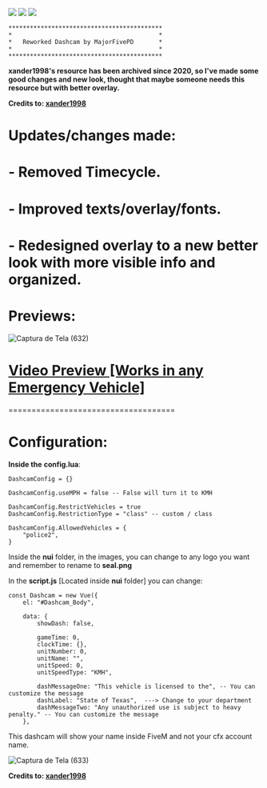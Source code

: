 [<img src="https://img.shields.io/github/v/release/dsvipeer/ReworkedDashcam">]() [<img src="https://img.shields.io/github/issues/dsvipeer/ReworkedDashcam">](https://github.com/dsvipeer/ReworkedDashcam/issues) [<img src="https://img.shields.io/github/downloads/dsvipeer/ReworkedDashcam/total">](https://github.com/dsvipeer/dsvipeer/releases)

```
*******************************************
*                                         *   
*   Reworked Dashcam by MajorFivePD       *   
*                                         *   
*******************************************
```

**xander1998's resource has been archived since 2020, so I've made some good changes and new look, thought that maybe someone needs this resource but with better overlay.**

**Credits to: [xander1998](https://github.com/xander1998/dashcam)**

# Updates/changes made:

# - Removed Timecycle.
# - Improved texts/overlay/fonts.
# - Redesigned overlay to a new better look with more visible info and organized.

# **Previews:**

![Captura de Tela (632)](https://github.com/dsvipeer/ReworkedDashcam/assets/112516086/81e3f526-f838-4c5a-a7d2-2d7abd2cb963)

# **[Video Preview [Works in any Emergency Vehicle]](https://www.youtube.com/watch?v=Dkw1znnW1zQ)**

====================================

# Configuration:

**Inside the** **config.lua**:

```
DashcamConfig = {}

DashcamConfig.useMPH = false -- False will turn it to KMH

DashcamConfig.RestrictVehicles = true
DashcamConfig.RestrictionType = "class" -- custom / class

DashcamConfig.AllowedVehicles = {
    "police2",
}
```
Inside the **nui** folder, in the images, you can change to any logo you want and remember to rename to **seal.png**

In the **script.js** [Located inside **nui** folder] you can change:

```
const Dashcam = new Vue({
    el: "#Dashcam_Body",

    data: {
        showDash: false,

        gameTime: 0,
        clockTime: {},
        unitNumber: 0,
        unitName: "",
        unitSpeed: 0,
        unitSpeedType: "KMH",

        dashMessageOne: "This vehicle is licensed to the", -- You can customize the message 
        dashLabel: "State of Texas",  ---> Change to your department
        dashMessageTwo: "Any unauthorized use is subject to heavy penalty." -- You can customize the message 
    },
```
This dashcam will show your name inside FiveM and not your cfx account name.

![Captura de Tela (633)](https://github.com/dsvipeer/ReworkedDashcam/assets/112516086/2c495b05-c24d-4616-b0db-dcb7c49720ae)


**Credits to: [xander1998](https://github.com/xander1998/dashcam)**
